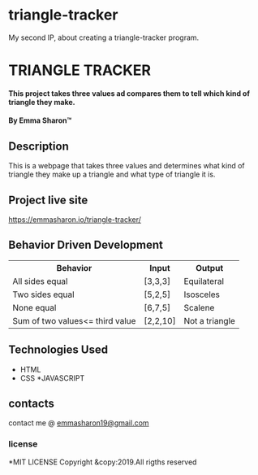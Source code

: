 # triangle-tracker
My second IP, about creating a triangle-tracker program.
# TRIANGLE TRACKER
#### This project takes three values ad compares them to tell which kind of triangle they make.
#### By **Emma Sharon**&trade;

## Description
This is a webpage that takes three values and determines what kind of triangle they make up a triangle and what type of triangle it is.
## Project live site
 https://emmasharon.io/triangle-tracker/
## Behavior Driven Development
<table>
   <tr>
     <th>Behavior</th>
     <th>Input</th>
     <th>Output</th>
   </tr>
   <tr>
       <td>All sides equal</td>
       <td>[3,3,3]</td>
       <td>Equilateral</td>
   </tr>
   <tr>
       <td>Two sides equal</td>
       <td>[5,2,5]</td>
       <td>Isosceles</td>
   </tr>
   <tr>
       <td>None equal</td>
       <td>[6,7,5]</td>
       <td>Scalene</td>
   </tr>
   <tr>
       <td>Sum of two values<= third value </td>
       <td>[2,2,10]</td>
       <td>Not a triangle</td>
   </tr>
</table>

## Technologies Used
* HTML
* CSS
*JAVASCRIPT
## contacts
contact me @ emmasharon19@gmail.com
### license
*MIT LICENSE
Copyright &copy:2019.All rigths reserved
